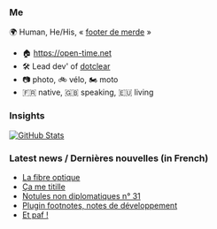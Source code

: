 ### Me

🌍 Human, He/His, « [footer de merde](https://open-time.net/post/2013/07/17/La-veritable-histoire-du-Footer-de-merde-) » 
* 🏠 https://open-time.net 
* 🛠️ Lead dev' of [dotclear](https://git.dotclear.org/dev/dotclear)
* 📷 photo, 🚲 vélo, 🏍️ moto 
* 🇫🇷 native, 🇬🇧 speaking, 🇪🇺 living

### Insights

[![GitHub Stats](https://github-readme-stats-sigma-five.vercel.app/api?username=franck-paul)](https://github.com/franck-paul)

### Latest news / Dernières nouvelles (in French)

<!-- BLOG-POST-LIST:START -->
- [La fibre optique](https://open-time.net/post/2024/05/22/La-fibre-optique)
- [Ça me titille](https://open-time.net/post/2024/05/21/Ca-me-titille)
- [Notules non diplomatiques n° 31](https://open-time.net/post/2024/05/19/Notules-non-diplomatiques-n-31)
- [Plugin footnotes, notes de développement](https://open-time.net/post/2024/05/19/Plugin-footnotes-notes-de-developpement)
- [Et paf !](https://open-time.net/post/2024/05/18/Et-paf-)
<!-- BLOG-POST-LIST:END -->
